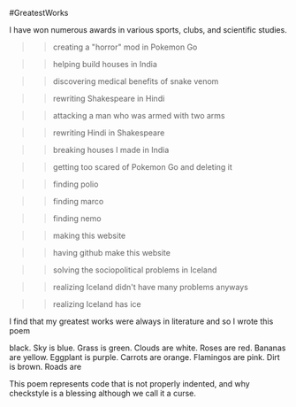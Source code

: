 #GreatestWorks

I have won numerous awards in various sports, clubs, and scientific studies.

>> creating a "horror" mod in Pokemon Go

>> helping build houses in India

>> discovering medical benefits of snake venom

>> rewriting Shakespeare in Hindi

>> attacking a man who was armed with two arms

>> rewriting Hindi in Shakespeare

>> breaking houses I made in India

>> getting too scared of Pokemon Go and deleting it

>> finding polio

>> finding marco

>> finding nemo

>> making this website

>> having github make this website

>> solving the sociopolitical problems in Iceland

>> realizing Iceland didn't have many problems anyways

>> realizing Iceland has ice


I find that my greatest works were always in literature and so I wrote this poem

black. Sky is 
blue. Grass is
green. Clouds are 
white. Roses are 
red. Bananas are 
yellow. Eggplant is
purple. Carrots are
orange. Flamingos are
pink. Dirt is 
brown. Roads are 

This poem represents code that is not properly indented,
and why checkstyle is a blessing although we call it a curse.
